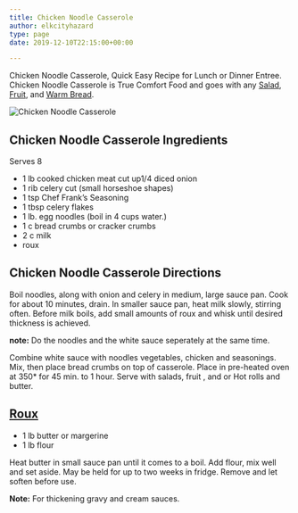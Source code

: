 ```yaml
---
title: Chicken Noodle Casserole
author: elkcityhazard
type: page
date: 2019-12-10T22:15:00+00:00

---
```

Chicken Noodle Casserole, Quick Easy Recipe for Lunch or Dinner Entree. Chicken Noodle Casserole is True Comfort Food and goes with any [Salad][1], [Fruit][2], and [Warm Bread][3].

![Chicken Noodle Casserole ][4] 

## Chicken Noodle Casserole Ingredients

Serves 8

  * 1 lb cooked chicken meat cut up1/4 diced onion
  * 1 rib celery cut (small horseshoe shapes)
  * 1 tsp Chef Frank&#8217;s Seasoning
  * 1 tbsp celery flakes
  * 1 lb. egg noodles (boil in 4 cups water.)
  * 1 c bread crumbs or cracker crumbs
  * 2 c milk
  * roux

## Chicken Noodle Casserole Directions

Boil noodles, along with onion and celery in medium, large sauce pan. Cook for about 10 minutes, drain. In smaller sauce pan, heat milk slowly, stirring often. Before milk boils, add small amounts of roux and whisk until desired thickness is achieved.

**note:** Do the noodles and the white sauce seperately at the same time.

Combine white sauce with noodles vegetables, chicken and seasonings. Mix, then place bread crumbs on top of casserole. Place in pre-heated oven at 350* for 45 min. to 1 hour. Serve with salads, fruit , and or Hot rolls and butter.

## [Roux][5]

  * 1 lb butter or margerine
  * 1 lb flour

Heat butter in small sauce pan until it comes to a boil. Add flour, mix well and set aside. May be held for up to two weeks in fridge. Remove and let soften before use.

**Note:** For thickening gravy and cream sauces.

 [1]: /wordpress/vegetables-and-salad-recipes/
 [2]: /wordpress/institutional-recipes-for-200/fresh-fruit-tray-for-special-occasions/
 [3]: /wordpress/easy-bread-recipes/
 [4]: http://www.quick-e-recipes.com/sitebuildercontent/sitebuilderpictures/IMG_0197_1024.jpg
 [5]: /wordpress/easy-vegetarian-dinner-recipes/how-to-make-roux/